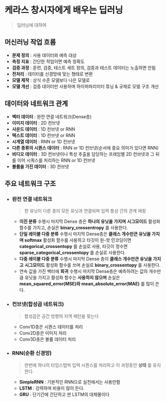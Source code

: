 # 케라스 창시자에게 배우는 딥러닝
> 딥러닝에 대하여

## 머신러닝 작업 흐름
* __문제 정의__ : 사용 데이터와 예측 대상
* __측정 지표__ : 간단한 작업이면 예측 정확도
* __검증 과정__ : 훈련, 검증, 테스트 세트 정의, 검증과 테스트 데이터는 노출하면 안됨
* __전처리__ : 데이터를 신경망에 맞는 형태로 변환
* __모델 제작__ : 상식 수준 모델보다 나은 모델로
* __모델 개선__ : 검증 데이터만 사용하며 하이퍼파리미터 튜닝 & 규제로 모델 구조 개선

## 데이터와 네트워크 관계 
* __벡터 데이터__ : 완전 연결 네트워크(Dense층)
* __이미지 데이터__ : 2D 컨브넷
* __사운드 데이터__ : 1D 컨브넷 or RNN
* __텍스트 데이터__ : 1D 컨브넷 or RNN
* __시계열 데이터__ : RNN or 1D 컨브넷
* __다른 종류의 시퀀스 데이터__ : RNN or 1D 컨브넷(순서에 중요 의미가 있다면 RNN)
* __비디오 데이터__ : 3D 컨브넷이나 특성 추출을 담당하는 프레임별 2D 컨브넷과 그 뒤를 이어 시쿼스를 처리하는 RNN or 1D 컨브넷
* __볼륨을 가진 데이터__ : 3D 컨브넷  

## 주요 네트워크 구조
* ### 완전 연결 네트워크
    > 한 유닛이 다른 층의 모든 유닛과 연결되며 입력 틍상 간의 관계 매핑   
    * __이진 분류__ 수행시 마지막 Dense 층은 __하나의 유닛을 가지며__ __시그모이드__ 활성화 함수를 가지고, 손실은 __binary_crossentropy__ 를 사용한다.
    * __단일 레이블 다중 분류__ 수행시 마지막 Dense층은 __클래스 개수만큰 유닛을 가지며 softmax__ 활성화 함수를 사용하고 타깃이 원-핫 인코딩이면 __categorical_crossentopy__ 를 손실로 사용, 타깃이 정수면 __sparse_categorical_crossentopy__ 를 손실로 사용한다.
    * __다중 레이블 다중 분류__ 수행시 마지막 Dense 층이 __클래스 개수만큰 유닛을 가지고__ __시그모이드__ 활성화 함수를 쓰며 손실로 __binary_crossentopy__ 를 사용한다.
    * 연속 값을 가진 벡터에 __회귀__ 수행시 마지막 Dense층은 예측하려는 값의 개수만큼 유닛을 가지고 활성화 함수는 __사용하지 않으며__ 손실은 __mean_squared_error(MSE)와 mean_absolute_error(MAE)__ 를 많이 쓴다.
* ### 컨브넷(합성곱 네트워크)
    > 합성곱은 공간 방향의 지역 패턴을 찾는다   
    * Conv1D층은 시퀀스 데이터를 처리   
    * Conv2D층은 이미지 처리   
    * Conv3D층은 볼륨 데이터 처리
* ### RNN(순환 신경망)
    > 한번에 하나의 타임스텝씩 입력 시퀀스를 처리하고 이 과정동안 __상태__ 를 유지한다.   
    * __SimpleRNN__ : 기본적인 RNN으로 실전에서는 사용안함
    * __LSTM__ : 강력하며 비용이 많이 든다.
    * __GRU__ : 단기간에 간단하고 싼 LSTM의 대체물이다